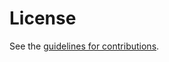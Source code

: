 # License

See the
[guidelines for contributions](https://github.com/beurdouche/ietf-mularczyk-mls-splitcommit/blob/main/CONTRIBUTING.md).
